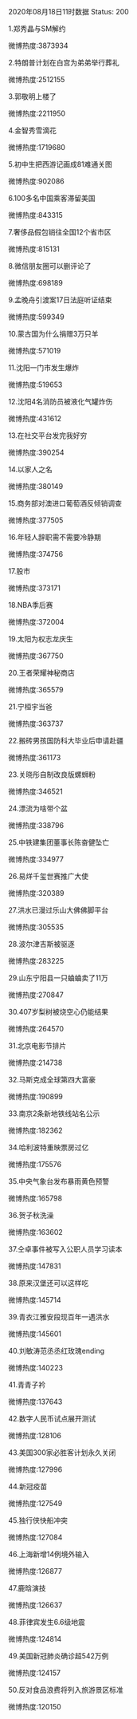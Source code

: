 2020年08月18日11时数据
Status: 200

1.郑秀晶与SM解约

微博热度:3873934

2.特朗普计划在白宫为弟弟举行葬礼

微博热度:2512155

3.郭敬明上楼了

微博热度:2211950

4.金智秀雪滴花

微博热度:1719680

5.初中生把西游记画成81难通关图

微博热度:902086

6.100多名中国乘客滞留美国

微博热度:843315

7.奢侈品假包销往全国12个省市区

微博热度:815131

8.微信朋友圈可以删评论了

微博热度:698189

9.孟晚舟引渡案17日法庭听证结束

微博热度:599349

10.蒙古国为什么捐赠3万只羊

微博热度:571019

11.沈阳一门市发生爆炸

微博热度:519653

12.沈阳4名消防员被液化气罐炸伤

微博热度:431612

13.在社交平台发完我好穷

微博热度:390254

14.以家人之名

微博热度:380149

15.商务部对澳进口葡萄酒反倾销调查

微博热度:377505

16.年轻人辞职需不需要冷静期

微博热度:374756

17.股市

微博热度:373171

18.NBA季后赛

微博热度:372004

19.太阳为权志龙庆生

微博热度:367750

20.王者荣耀神秘商店

微博热度:365579

21.宁桓宇当爸

微博热度:363737

22.搬砖男孩国防科大毕业后申请赴疆

微博热度:361173

23.关晓彤自制改良版螺蛳粉

微博热度:346521

24.漂流为啥带个盆

微博热度:338796

25.中铁建集团董事长陈奋健坠亡

微博热度:334977

26.易烊千玺世赛推广大使

微博热度:320389

27.洪水已漫过乐山大佛佛脚平台

微博热度:305535

28.波尔津吉斯被驱逐

微博热度:283225

29.山东宁阳县一只蛐蛐卖了11万

微博热度:270847

30.407岁梨树被烧空心仍能结果

微博热度:264570

31.北京电影节排片

微博热度:214738

32.马斯克成全球第四大富豪

微博热度:190899

33.南京2条新地铁线站名公示

微博热度:182362

34.哈利波特重映票房过亿

微博热度:175576

35.中央气象台发布暴雨黄色预警

微博热度:165798

36.贺子秋洗澡

微博热度:163602

37.仝卓事件被写入公职人员学习读本

微博热度:147831

38.原来汉堡还可以这样吃

微博热度:145714

39.青衣江雅安段现百年一遇洪水

微博热度:145601

40.刘敏涛范丞丞红玫瑰ending

微博热度:140223

41.青青子衿

微博热度:137643

42.数字人民币试点展开测试

微博热度:128106

43.美国300家必胜客计划永久关闭

微博热度:127996

44.新冠疫苗

微博热度:127549

45.独行侠快船冲突

微博热度:127084

46.上海新增14例境外输入

微博热度:126877

47.鹿晗演技

微博热度:126637

48.菲律宾发生6.6级地震

微博热度:124814

49.美国新冠肺炎确诊超542万例

微博热度:124157

50.反对食品浪费将列入旅游景区标准

微博热度:120150


